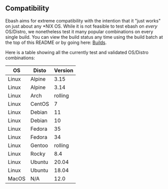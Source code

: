 ## Compatibility

Ebash aims for extreme compatibility with the intention that it "just works" on just about any *NIX OS. While it is not
feasible to test ebash on _every_ OS/Distro, we nonetheless test it many popular combinations on every single build. You
can view the build status any time using the build batch at the top of this README or by going here:
[Builds](https://github.com/elibs/ebash/actions?query=workflow%3APipeline+branch%3Amaster).

Here is a table showing all the currently test and validated OS/Distro
combinations:

| OS    | Disto  | Version |
| ----- | -------| ------- |
| Linux | Alpine | 3.15    |
| Linux | Alpine | 3.14    |
| Linux | Arch   | rolling |
| Linux | CentOS | 7       |
| Linux | Debian | 11      |
| Linux | Debian | 10      |
| Linux | Fedora | 35      |
| Linux | Fedora | 34      |
| Linux | Gentoo | rolling |
| Linux | Rocky  | 8.4     |
| Linux | Ubuntu | 20.04   |
| Linux | Ubuntu | 18.04   |
| MacOS | N/A    | 12.0    |
